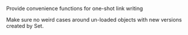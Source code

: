 Provide convenience functions for one-shot link writing

Make sure no weird cases around un-loaded objects with new versions created by Set.
